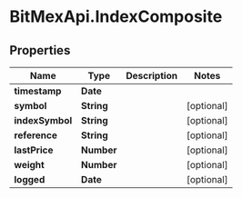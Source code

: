 # BitMexApi.IndexComposite

## Properties
Name | Type | Description | Notes
------------ | ------------- | ------------- | -------------
**timestamp** | **Date** |  | 
**symbol** | **String** |  | [optional] 
**indexSymbol** | **String** |  | [optional] 
**reference** | **String** |  | [optional] 
**lastPrice** | **Number** |  | [optional] 
**weight** | **Number** |  | [optional] 
**logged** | **Date** |  | [optional] 


